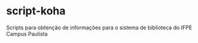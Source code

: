 # script-koha
Scripts para obtenção de informações para o sistema de biblioteca do IFPE Campus Paulista
